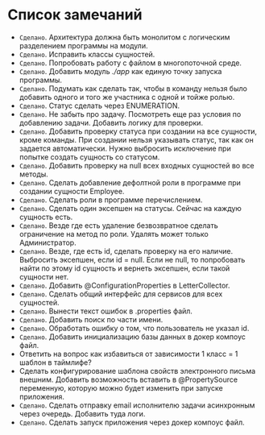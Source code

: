 # Список замечаний

* `Сделано`. Архитектура должна быть монолитом с логическим разделением программы на модули.
* `Сделано`. Исправить классы сущностей.
* `Сделано`. Попробовать работу с файлом в многопоточной среде.
* `Сделано`. Добавить модуль _./app_ как единую точку запуска программы.
* `Сделано`. Подумать как сделать так, чтобы в команду нельзя было добавить одного и того же участника с одной и тойже ролью.
* `Сделано`. Статус сделать через ENUMERATION.
* `Сделано`. Не забыть про задачу. Посмотреть еще раз условия по добавлению задачи. Добавить логику для проверки.
* `Сделано`. Добавить проверку статуса при создании на все сущности, кроме команды. При создании нельзя указывать статус, так как он задается автоматически.
Нужно выбросить исключение при попытке создать сущность со статусом.
* `Сделано`. Добавить проверку на null всех входных сущностей во все методы.
* `Сделано`. Сделать добавление дефолтной роли в программе при создании сущности Employee.
* `Сделано`. Сделать роли в программе перечислением.
* `Сделано`. Сделать один эксепшен на статусы. Сейчас на каждую сущность есть.
* `Сделано`. Везде где есть удаление безвозвратное сделать ограничение на метод по роли. Удалять может только Администратор.
* `Сделано`. Везде, где есть id, сделать проверку на его наличие. Выбросить эксепшен, если id = null. Если не null, то попробовать найти по
  этому id сущность и вернеть эксепшен, если такой сущности нет.
* `Сделано`. Добавить @ConfigurationProperties в LetterCollector.
* `Сделано`. Сделать общий интерфейс для сервисов для всех сущностей.
* `Сделано`. Вынести текст ошибок в .properties файл.
* `Сделано`. Добавить поиск по части имени.
* `Сделано`. Обработать ошибку о том, что пользователь не указал id.
* `Сделано`. Добавить инициализацию базы данных в докер компоус файл.
* Ответить на вопрос как избавиться от зависимости 1 класс = 1 шаблон в таймлифе?
* Сделать конфигурирование шаблона свойств электронного письма внешним. Добавить возможность вставить в @PropertySource переменную,
  которую можно будет изменить при запуске приложения.
* `Сделано`. Сделать отправку email исполнителю задачи асинхронным через очередь. Добавить туда логи.
* `Сделано`. Сделать запуск приложения через докер компоус файл.
